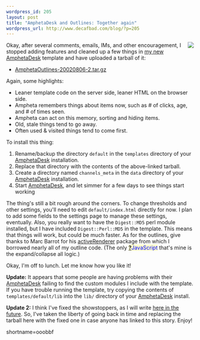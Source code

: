 ```yaml
--- 
wordpress_id: 205
layout: post
title: "AmphetaDesk and Outlines: Together again"
wordpress_url: http://www.decafbad.com/blog/?p=205
---
```

<p><a href="http://www.decafbad.com/mt-images/amphy-outline-skin.jpg"><img src="http://www.decafbad.com/mt-images/amphy-outline-skin-sm.jpg" align="right"></a>Okay, after several comments, emails, IMs, and other encouragement, I stopped adding features and cleaned up a few things in <a href="http://www.decafbad.com/news_archives/000223.phtml#000223">my new <a href="http://www.decafbad.com/twiki/bin/view/Main/AmphetaDesk">AmphetaDesk</a> template</a> and have uploaded a tarball of it:<ul><li><a href="http://www.decafbad.com/gems/AmphetaOutlines-20020806-2.tar.gz">AmphetaOutlines-20020806-2.tar.gz</a></li></ul>Again, some highlights:<ul><li>Leaner template code on the server side, leaner HTML on the browser side.</li><li>Ampheta remembers things about items now, such as # of clicks, age, and # of times seen.</li><li>Ampheta can act on this memory, sorting and hiding items.</li><li>Old, stale things tend to go away.</li><li>Often used &amp; visited things tend to come first.</li></ul>To install this thing:<ol><li>Rename/backup the directory <code>default</code> in the <code>templates</code> directory of your <a href="http://www.decafbad.com/twiki/bin/view/Main/AmphetaDesk">AmphetaDesk</a> installation.</li><li>Replace that directory with the contents of the above-linked tarball.</li><li>Create a directory named <code>channels_meta</code> in the <code>data</code> directory of your <a href="http://www.decafbad.com/twiki/bin/view/Main/AmphetaDesk">AmphetaDesk</a> installation.</li><li>Start <a href="http://www.decafbad.com/twiki/bin/view/Main/AmphetaDesk">AmphetaDesk</a>, and let simmer for a few days to see things start working</li></ol>The thing's still a bit rough around the corners.  To change thresholds and other settings, you'll need to edit <code>default/index.html</code> directly for now.  I plan to add some fields to the settings page to manage these settings, eventually.  Also, you really want to have the <code>Digest::MD5</code> perl module installed, but I have included <code>Digest::Perl::MD5</code> in the template.  This means that things will work, but could be much faster.  As for the outlines, give thanks to Marc Barrot for his <a href="http://radio.weblogs.com/0104487/outlines/activeRenderer.html">activeRenderer</a> package from which I borrowed nearly all of my outline code.  (The only <span style='background : #FFFFCE;'><a href="http://www.decafbad.com/twiki/bin/edit/Main/JavaScript?topicparent=Main.FilterData"><b>?</b></a><font color="#0000FF">JavaScript</font></span> that's mine is the expand/collapse all logic.)</p>
<p>Okay, I'm off to lunch.  Let me know how you like it!</p>
<p><b>Update:</b> It appears that some people are having problems with their <a href="http://www.decafbad.com/twiki/bin/view/Main/AmphetaDesk">AmphetaDesk</a> failing to find the custom modules I include with the template.  If you have trouble running the template, try copying the contents of <code>templates/default/lib</code> into the <code>lib/</code> directory of your <a href="http://www.decafbad.com/twiki/bin/view/Main/AmphetaDesk">AmphetaDesk</a> install.</p>
<p><b>Update 2:</b> I think I've fixed the showstoppers, as I will write <a href="http://www.decafbad.com/news_archives/000228.phtml#000228">here in the future</a>.  So, I've taken the liberty of going back in time and replacing the tarball here with the fixed one in case anyone has linked to this story.  Enjoy!</p>
<!--more-->
shortname=ooobbf
